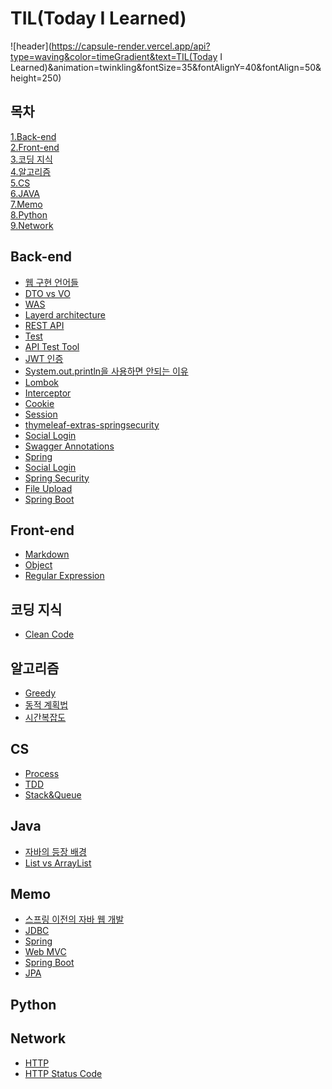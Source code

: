 # TIL(Today I Learned)

![header](https://capsule-render.vercel.app/api?type=waving&color=timeGradient&text=TIL(Today I Learned)&animation=twinkling&fontSize=35&fontAlignY=40&fontAlign=50&height=250)

## 목차

[1.Back-end](#back-end)<br>
[2.Front-end](#front-end)<br>
[3.코딩 지식](#코딩-지식)<br>
[4.알고리즘](#알고리즘)<br>
[5.CS](#cs)<br>
[6.JAVA](#java)<br>
[7.Memo](#memo)<br>
[8.Python](#python)<br>
[9.Network](#network)<br>


## Back-end
* [웹 구현 언어들](./WEB/BackEnd/웹%20구현%20언어들.md)
* [DTO vs VO](./WEB/BackEnd/DTO%20vs%20VO.md)
* [WAS](./WEB/BackEnd/WAS.md)
* [Layerd architecture](./WEB/BackEnd/Layered%20architecture.md)
* [REST API](./WEB/BackEnd/REST%20API.md)
* [Test](./WEB/BackEnd/Test.md)
* [API Test Tool](./WEB/BackEnd/APITestTool.md)
* [JWT 인증](./WEB/BackEnd/JWT%20인증.md)
* [System.out.println을 사용하면 안되는 이유](./WEB/BackEnd/System.out.println을%20쓰면%20안되는%20이유.md)
* [Lombok](./WEB/BackEnd/Lombok.md)
* [Interceptor](./WEB/BackEnd/Interceptor.md)
* [Cookie](./WEB/BackEnd/Cookie.md)
* [Session](./WEB/BackEnd/Session.md)
* [thymeleaf-extras-springsecurity](./WEB/BackEnd/thymeleaf-extras-springsecurity.md)
* [Social Login](./WEB/BackEnd/Social%20Login.md)
* [Swagger Annotations](./WEB/BackEnd/Swagger%20Annotations.md)
* [Spring](./WEB/BackEnd/Spring.md)
* [Social Login](./WEB/BackEnd/Social%20Login.md)
* [Spring Security](./WEB/BackEnd/Spring%20Security.md)
* [File Upload](./WEB/BackEnd/File%20Upload.md)
* [Spring Boot](./WEB/BackEnd/SpringBoot.md)

## Front-end
* [Markdown](./WEB/FrontEnd/Markdown.md)
* [Object](./WEB/FrontEnd/Regular%20Expression.md)
* [Regular Expression](./WEB/FrontEnd/Regular%20Expression.md)
## 코딩 지식
* [Clean Code](./코딩지식/클린코딩.md)
## 알고리즘
* [Greedy](./Algorithm/Greedy.md)
* [동적 계획법](./Algorithm/동적%20계획법.md.md)
* [시간복잡도](./Algorithm/시간복잡도.md)
## CS
* [Process](./CS/Process.md)
* [TDD](./CS/TDD.md)
* [Stack&Queue](./CS/자료구조/Stack%20&%20Queue.md)
## Java
* [자바의 등장 배경](./JAVA/Intro/자바의%20등장%20배경.md)
* [List vs ArrayList](./JAVA/List%20VS%20ArrayList.md)
## Memo
* [스프링 이전의 자바 웹 개발](./Memo/Web-01.md)
* [JDBC](./Memo/Web-02.md)
* [Spring](./Memo/Web-03.md)
* [Web MVC](./Memo/Web-04.md)
* [Spring Boot](./Memo/Web-05.md)
* [JPA](./Memo/Web-06.md)

## Python
## Network
* [HTTP](./WEB/Network/HTTP.md)
* [HTTP Status Code](./WEB/Network/HTTP%20Status%20Code.md)

